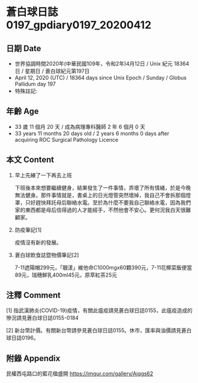 # 蒼白球日誌0197_gpdiary0197_20200412 #

## 日期 Date ##

* 世界協調時間2020年(中華民國109年，令和2年)4月12日 / Unix 紀元 18364 日 / 星期日 / 蒼白球紀元第197日
* April 12, 2020 (UTC) / 18364 days since Unix Epoch / Sunday / Globus Pallidum day 197
* 特殊註記:

## 年齡 Age ##

* 33 歲 11 個月 20 天 / 成為病理專科醫師 2 年 6 個月 0 天
* 33 years 11 months 20 days old / 2 years 6 months 0 days after acquiring ROC Surgical Pathology Licence

## 本文 Content ##

1. 早上先練了一下再去上班

    下班後本來想要繼續健身，結果發生了一件事情，弄壞了所有情緒，於是今晚無法健身。那件事情就是，書桌上的日光燈管突然壞掉，我自己不會拆那個燈罩，只好趕快拜託母后聯絡水電。至於為什麼不要我自己聯絡水電，因為我們家的東西都是母后信得過的人才能經手，不然他會不安心。更何況我白天很難顧家。

2. 防疫筆記[1]

    疫情沒有新的發展。

3. 蒼白球飲食誌暨物價筆記[2]

    7-11遮陽帽299元，「靚漾」維他命C1000mgx60顆390元，7-11花椰菜飯便當89元，瑞穗鮮乳400ml45元，原萃紅茶25元

## 注釋 Comment ##

[1] 指武漢肺炎(COVID-19)疫情，有關此瘟疫請見蒼白球日誌0155，此瘟疫造成的慘況請見蒼白球日誌0155-0184

[2] 新台幣計價。有關新台幣請參見蒼白球日誌0155。休市，匯率與油價請見蒼白球日誌0196。

## 附錄 Appendix ##

民權西屯路口的藍花楹盛開 https://imgur.com/gallery/Ajqgs62